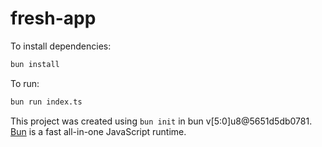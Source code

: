 # fresh-app

To install dependencies:

```bash
bun install
```

To run:

```bash
bun run index.ts
```

This project was created using `bun init` in bun v[5:0]u8@5651d5db0781. [Bun](https://bun.sh) is a fast all-in-one JavaScript runtime.
